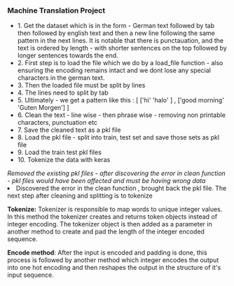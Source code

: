 <h3>Machine Translation Project</h3>
<ul>
<li>1. Get the dataset which is in the form - German text followed by tab then followed by english text and then a new line following the same pattern in the next lines. It is notable that there is punctauation, and the text is ordered by length - with shorter sentences on the top followed by longer sentences towards the end.</li>
  <li>2. First step is to load the file which we do by a load_file function - also ensuring the encoding remains intact and we dont lose any special characters in the german text.</li>
  <li>3. Then the loaded file must be split by lines</li>
  <li> 4. The lines need to split by tab</li>
  <li>5. Ultimately - we get a pattern like this : [ ['hi' 'halo' ] , ['good morning' 'Guten Morgen'] ]</li>
  <li>6. Clean the text - line wise - then phrase wise - removing non printable characters, punctuation etc</li>
  <li>7. Save the cleaned text as a pkl file</li>
  <li>8. Load the pkl file - split into train, test set and save those sets as pkl file</li>
  <li>9. Load the train test pkl files</li>
  <li>10. Tokenize the data with keras</li>
  
</ul>
<i>Removed the existing pkl files - after discovering the error in clean function - pkl files would have been affected and must be having wrong data</i>

<li>Discovered the error in the clean function , brought back the pkl file. The next step after cleaning and splitting is to tokenize</li>

<p><b>Tokenize:</b> Tokenizer is responsible to map words to unique integer values. In this method the tokenizer creates and returns token objects instead of integer encoding. The tokenizer object is then added as a parameter in another method to create and pad the length of the integer encoded sequence.</p>

<p><b>Encode method</b>: After the input is encoded and padding is done, this process is followed by another method which integer encodes the output into one hot encoding and then reshapes the output in the structure of it's input sequence.</p>

